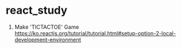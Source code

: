# react_study

1. Make 'TICTACTOE' Game
https://ko.reactjs.org/tutorial/tutorial.html#setup-option-2-local-development-environment
